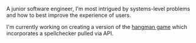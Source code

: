 A junior software engineer, I'm most intrigued by systems-level problems and how to best improve the experience of users.

I'm currently working on creating a version of the [hangman game](https://github.com/codysharma/SpacemanGame) which incorporates a spellchecker pulled via API.

